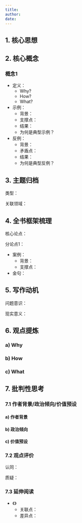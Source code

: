 ```yaml
---
title: 
author:
date: 
---
```


## 1. 核心思想

## 2. 核心概念

### 概念1

- 定义：
  - Why?
  - How?
  - What?
- 示例：
  - 背景：
  - 支撑点：
  - 结果：
  - 为何是典型示例？
- 反例：
  - 背景：
  - 矛盾点：
  - 结果：
  - 为何是典型反例？

## 3. 主题归档

类型：

关联领域：

## 4. 全书框架梳理
  
核心论点：

分论点1：

- 案例：
  - 背景：
  - 支撑点：  
- 金句：  

## 5. 写作动机

问题意识：

现实意义：

## 6. 观点提炼

### a) Why

### b) How

### c) What

## 7. 批判性思考

### 7.1 作者背景/政治倾向/价值预设

#### a) 作者背景

#### b) 政治倾向

#### c) 价值预设

### 7.2 观点评价

认同：

质疑：

### 7.3 延伸阅读

- 《》
  - 关联点：
  - 差异点：
